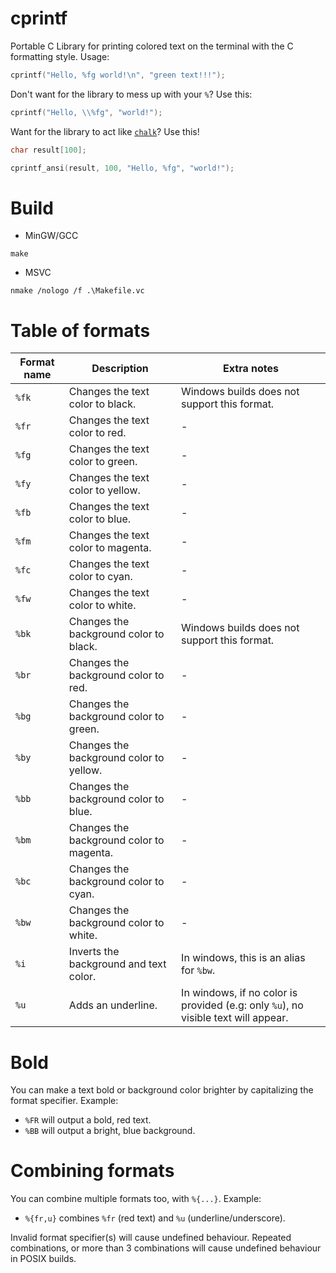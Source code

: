 # cprintf
Portable C Library for printing colored text on the terminal with the C formatting style. Usage:
```c
cprintf("Hello, %fg world!\n", "green text!!!");
```
Don't want for the library to mess up with your `%`? Use this:
```c
cprintf("Hello, \\%fg", "world!");
```
Want for the library to act like [`chalk`](https://www.npmjs.com/package/chalk)? Use this!
```c
char result[100];

cprintf_ansi(result, 100, "Hello, %fg", "world!");
```

# Build
- MinGW/GCC
```
make
```
- MSVC
```
nmake /nologo /f .\Makefile.vc
```

# Table of formats
| Format name | Description                              | Extra notes                                                                        |
|-------------|------------------------------------------|------------------------------------------------------------------------------------|
| `%fk`       | Changes the text color to black.         | Windows builds does not support this format.                                       |
| `%fr`       | Changes the text color to red.           | -                                                                                  |
| `%fg`       | Changes the text color to green.         | -                                                                                  |
| `%fy`       | Changes the text color to yellow.        | -                                                                                  |
| `%fb`       | Changes the text color to blue.          | -                                                                                  |
| `%fm`       | Changes the text color to magenta.       | -                                                                                  |
| `%fc`       | Changes the text color to cyan.          | -                                                                                  |
| `%fw`       | Changes the text color to white.         | -                                                                                  |
| `%bk`       | Changes the background color to black.   | Windows builds does not support this format.                                       |
| `%br`       | Changes the background color to red.     | -                                                                                  |
| `%bg`       | Changes the background color to green.   | -                                                                                  |
| `%by`       | Changes the background color to yellow.  | -                                                                                  |
| `%bb`       | Changes the background color to blue.    | -                                                                                  |
| `%bm`       | Changes the background color to magenta. | -                                                                                  |
| `%bc`       | Changes the background color to cyan.    | -                                                                                  |
| `%bw`       | Changes the background color to white.   | -                                                                                  |
| `%i`        | Inverts the background and text color.   | In windows, this is an alias for `%bw`.                                            |
| `%u`        | Adds an underline.                       | In windows, if no color is provided (e.g: only `%u`), no visible text will appear. |

# Bold
You can make a text bold or background color brighter by capitalizing the format specifier. Example:
- `%FR` will output a bold, red text.
- `%BB` will output a bright, blue background.

# Combining formats
You can combine multiple formats too, with `%{...}`. Example:
- `%{fr,u}` combines `%fr` (red text) and `%u` (underline/underscore).

Invalid format specifier(s) will cause undefined behaviour.
Repeated combinations, or more than 3 combinations will cause undefined behaviour in POSIX builds.
